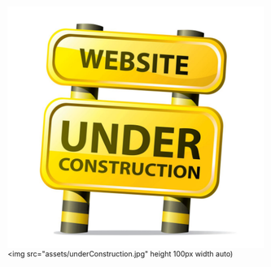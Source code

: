 
![](assets/underConstruction.jpg)
<img src="assets/underConstruction.jpg" height 100px width auto)
